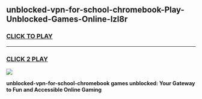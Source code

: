 
## unblocked-vpn-for-school-chromebook-Play-Unblocked-Games-Online-lzl8r
<h3>
<a href="https://premium76.site?title=unblocked-vpn-for-school-chromebook&ref=25A">CLICK TO PLAY</a></h3>
<hr>

<h3>
<a href="https://premium76.site?title=unblocked-vpn-for-school-chromebook&ref=25A">CLICK 2 PLAY</a>
  
</h3>

<a href="https://premium76.site?title=unblocked-vpn-for-school-chromebook&ref=25A"><img src="https://clearcache.store/games.png"></a>


**unblocked-vpn-for-school-chromebook games unblocked: Your Gateway to Fun and Accessible Online Gaming**
